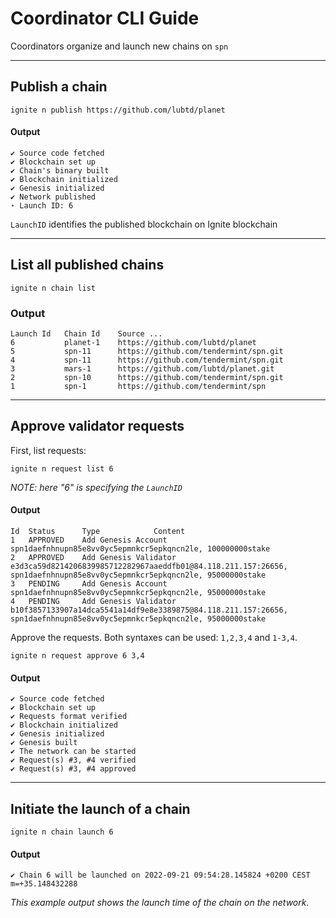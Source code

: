 # Coordinator CLI Guide

Coordinators organize and launch new chains on `spn`

---

## Publish a chain

```shell
ignite n publish https://github.com/lubtd/planet
```

#### Output

```shell
✔ Source code fetched
✔ Blockchain set up
✔ Chain's binary built
✔ Blockchain initialized
✔ Genesis initialized
✔ Network published
⋆ Launch ID: 6
```

`LaunchID` identifies the published blockchain on Ignite blockchain

---

## List all published chains

```
ignite n chain list
```

### Output

```
Launch Id 	Chain Id 	Source ...
6 	        planet-1 	https://github.com/lubtd/planet
5 	        spn-11 		https://github.com/tendermint/spn.git
4 		    spn-11 		https://github.com/tendermint/spn.git
3 		    mars-1 		https://github.com/lubtd/planet.git
2 		    spn-10 		https://github.com/tendermint/spn.git
1 	        spn-1 		https://github.com/tendermint/spn
```

---

## Approve validator requests

First, list requests:

```
ignite n request list 6
```

*NOTE: here "6" is specifying the `LaunchID`*

#### Output

```
Id 	Status 		Type 			Content
1 	APPROVED 	Add Genesis Account 	spn1daefnhnupn85e8vv0yc5epmnkcr5epkqncn2le, 100000000stake
2 	APPROVED 	Add Genesis Validator 	e3d3ca59d8214206839985712282967aaeddfb01@84.118.211.157:26656, spn1daefnhnupn85e8vv0yc5epmnkcr5epkqncn2le, 95000000stake
3 	PENDING 	Add Genesis Account 	spn1daefnhnupn85e8vv0yc5epmnkcr5epkqncn2le, 95000000stake
4 	PENDING 	Add Genesis Validator 	b10f3857133907a14dca5541a14df9e8e3389875@84.118.211.157:26656, spn1daefnhnupn85e8vv0yc5epmnkcr5epkqncn2le, 95000000stake
```

Approve the requests.  Both syntaxes can be used: `1,2,3,4` and `1-3,4`.

```
ignite n request approve 6 3,4
```

#### Output

```
✔ Source code fetched
✔ Blockchain set up
✔ Requests format verified
✔ Blockchain initialized
✔ Genesis initialized
✔ Genesis built
✔ The network can be started
✔ Request(s) #3, #4 verified
✔ Request(s) #3, #4 approved
```

---

## Initiate the launch of a chain

```
ignite n chain launch 6
```

#### Output

```
✔ Chain 6 will be launched on 2022-09-21 09:54:28.145824 +0200 CEST m=+35.148432288
```

*This example output shows the launch time of the chain on the network.*